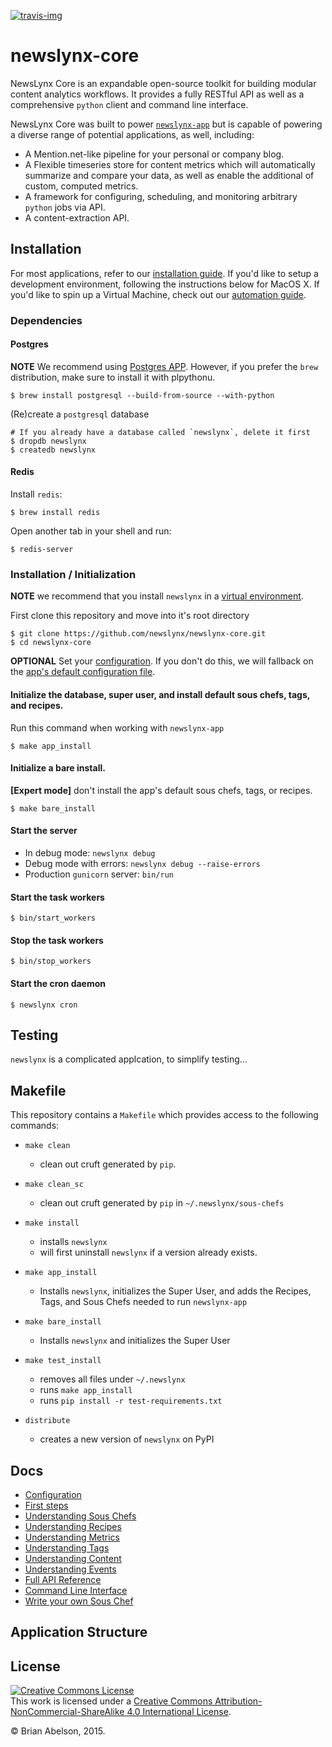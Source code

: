 [![travis-img](https://travis-ci.org/newslynx/newslynx-core.svg)](https://travis-ci.org/newslynx/newslynx-core)
# newslynx-core

NewsLynx Core is an expandable open-source toolkit for building modular content analytics workflows. It provides a fully RESTful API as well as a comprehensive `python` client and command line interface.

NewsLynx Core was built to power [`newslynx-app`](http://github.com/newslynx/newslynx-app) but is capable of powering a diverse range of potential applications, as well, including:

* A Mention.net-like pipeline for your personal or company blog.
* A Flexible timeseries store for content metrics which will automatically summarize and compare your data, as well as enable the additional of custom, computed metrics.
* A framework for configuring, scheduling, and monitoring arbitrary ``python`` jobs via API.
* A content-extraction API. 

## Installation

For most applications, refer to our [installation guide](http://newslynx.readthedocs.org/en/latest/install.html). If you'd like to setup a development environment, following the instructions below for MacOS X.  If you'd like to spin up a Virtual Machine, check out our [automation guide](https://github.com/newslynx/automation).

### Dependencies

#### Postgres

**NOTE** We recommend using [Postgres APP](http://postgresapp.com/). However, if you prefer the `brew` distribution, make sure to install it with plpythonu.

```
$ brew install postgresql --build-from-source --with-python
```

(Re)create a `postgresql` database

```shell
# If you already have a database called `newslynx`, delete it first
$ dropdb newslynx 
$ createdb newslynx
````

#### Redis

Install `redis`:

```shell
$ brew install redis
```

Open another tab in your shell and run:

```
$ redis-server
```

### Installation / Initialization 

**NOTE** we recommend that you install `newslynx` in a [virtual environment](http://docs.python-guide.org/en/latest/dev/virtualenvs/).

First clone this repository and move into it's root directory

```shell
$ git clone https://github.com/newslynx/newslynx-core.git
$ cd newslynx-core
```

**OPTIONAL**
Set your [configuration](http://newslynx.readthedocs.org/en/latest/config.html). If you don't do this, we will fallback on the [app's default configuration file](newslynx/app/config.yaml).


#### Initialize the database, super user, and install default sous chefs, tags, and recipes.

Run this command when working with `newslynx-app` 

```shell
$ make app_install
```

#### Initialize a bare install.
**[Expert mode]**  don't install the app's default sous chefs, tags, or recipes.

```
$ make bare_install 
```

#### Start the server

- In debug mode: `newslynx debug`
- Debug mode with errors: `newslynx debug --raise-errors`
- Production `gunicorn` server: `bin/run`

#### Start the task workers

```
$ bin/start_workers
```

#### Stop the task workers

```
$ bin/stop_workers
```

#### Start the cron daemon
```
$ newslynx cron
```


## Testing

`newslynx` is a complicated applcation, to simplify testing...


## Makefile

This repository contains a `Makefile` which provides access to the following commands:

* `make clean`
	- clean out cruft generated by `pip`.

* `make clean_sc`
	- clean out cruft generated by `pip` in `~/.newslynx/sous-chefs`

* `make install` 
	- installs `newslynx`
	- will first uninstall `newslynx` if a version already exists.

* `make app_install`
	- Installs `newslynx`, initializes the Super User, and adds the Recipes, Tags, and Sous Chefs needed to run `newslynx-app`

* `make bare_install`
	- Installs `newslynx` and initializes the Super User

* `make test_install`
	- removes all files under `~/.newslynx`
	- runs `make app_install`
	- runs `pip install -r test-requirements.txt`

* `distribute`
	- creates a new version of `newslynx` on PyPI

## Docs

* [Configuration](http://newslynx.readthedocs.org/en/latest/config.html)
* [First steps](http://newslynx.readthedocs.org/en/latest/getting-started.html)
* [Understanding Sous Chefs](http://newslynx.readthedocs.org/en/latest/sous-chefs.html)
* [Understanding Recipes](http://newslynx.readthedocs.org/en/latest/recipes.html)
* [Understanding Metrics](http://newslynx.readthedocs.org/en/latest/metrics.html)
* [Understanding Tags](http://newslynx.readthedocs.org/en/latest/taxonomy.html)
* [Understanding Content](http://newslynx.readthedocs.org/en/latest/content-items.html)
* [Understanding Events](http://newslynx.readthedocs.org/en/latest/events.html)
* [Full API Reference](http://newslynx.readthedocs.org/en/latest/api.html)
* [Command Line Interface](http://newslynx.readthedocs.org/en/latest/cli.html)
* [Write your own Sous Chef](http://newslynx.readthedocs.org/en/latest/writing-sous-chefs.html)


## Application Structure


## License

<a rel="license" href="http://creativecommons.org/licenses/by-nc-sa/4.0/"><img alt="Creative Commons License" style="border-width:0" src="https://i.creativecommons.org/l/by-nc-sa/4.0/88x31.png" /></a><br />This work is licensed under a <a rel="license" href="http://creativecommons.org/licenses/by-nc-sa/4.0/">Creative Commons Attribution-NonCommercial-ShareAlike 4.0 International License</a>.

© Brian Abelson, 2015.


